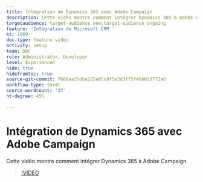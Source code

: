 ```yaml
---
title: Intégration de Dynamics 365 avec Adobe Campaign 
description: Cette vidéo montre comment intégrer Dynamics 365 à Adobe Campaign.
targetaudience: target-audience new;target-audience ongoing
feature: 'Intégration de Microsoft CRM '
kt: 1869
doc-type: feature video
activity: setup
team: DOC
role: Administrator, Developer
level: Experienced
hide: true
hidefromtoc: true
source-git-commit: 7609aa35dba225a05c8f5e3d3f75f4b6023772a0
workflow-type: tm+mt
source-wordcount: '37'
ht-degree: 45%

---
```


# Intégration de Dynamics 365 avec Adobe Campaign 

Cette vidéo montre comment intégrer Dynamics 365 à Adobe Campaign.

>[!VIDEO](https://video.tv.adobe.com/v/23837?quality=12)
